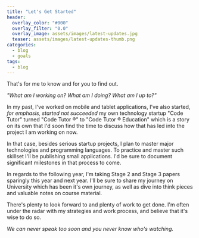```yaml
---
title: "Let's Get Started"
header:
  overlay_color: "#000"
  overlay_filter: "0.0"
  overlay_image: assets/images/latest-updates.jpg
  teaser: assets/images/latest-updates-thumb.png
categories:
  - blog
  - goals
tags:
  - blog
---
```


That's for me to know and for you to find out.

*"What am I working on? What am I doing? What am I up to?"*

In my past, I've worked on mobile and tablet applications, I've also started, *for emphasis, started not succeeded* my own technology startup "Code Tutor" turned "Code Tutor ®" to "Code Tutor ® Education" which is a story on its own that I'd soon find the time to discuss how that has led into the project I am working on now.

In that case, besides serious startup projects, I plan to master major technologies and programming languages. To practice and master such skillset I'll be publishing small applications. I'd be sure to document significant milestones in that process to come.

In regards to the following year, I'm taking Stage 2 and Stage 3 papers sparingly this year and next year. I'll be sure to share my journey on University which has been it's own journey, as well as dive into think pieces and valuable notes on course material.

There's plenty to look forward to and plenty of work to get done. I'm often under the radar with my strategies and work process, and believe that it's wise to do so. 

*We can never speak too soon and you never know who's watching.*